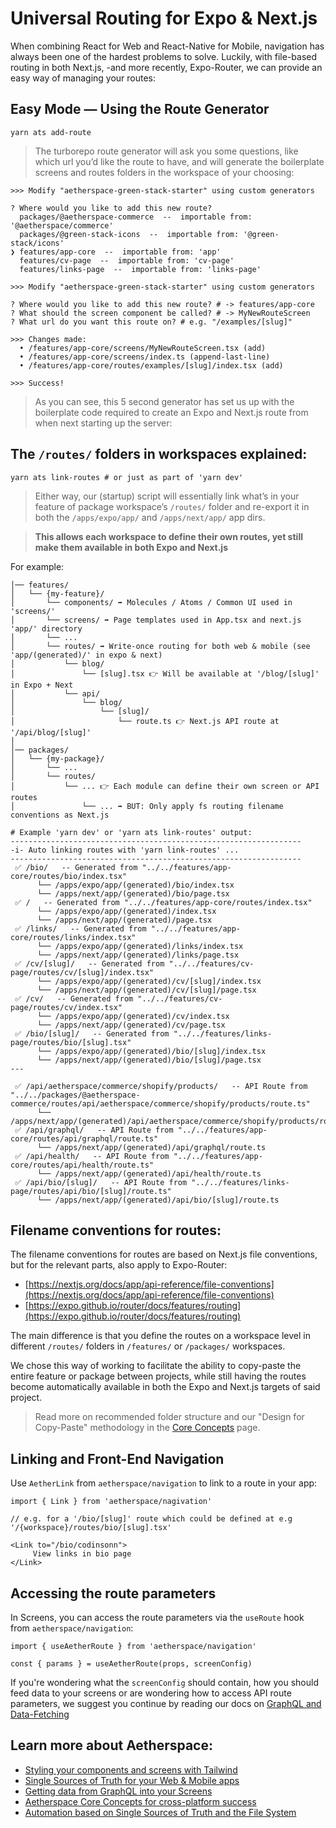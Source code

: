 # Universal Routing for Expo & Next.js

When combining React for Web and React-Native for Mobile, navigation has always been one of the hardest problems to solve. Luckily, with file-based routing in both Next.js, -and more recently, Expo-Router, we can provide an easy way of managing your routes:  

## Easy Mode — Using the Route Generator

```shell
yarn ats add-route
```

> The turborepo route generator will ask you some questions, like which url you’d like the route to have, and will generate the boilerplate screens and routes folders in the workspace of your choosing:

```shell
>>> Modify "aetherspace-green-stack-starter" using custom generators

? Where would you like to add this new route? 
  packages/@aetherspace-commerce  --  importable from: '@aetherspace/commerce' 
  packages/@green-stack-icons  --  importable from: '@green-stack/icons' 
❯ features/app-core  --  importable from: 'app' 
  features/cv-page  --  importable from: 'cv-page' 
  features/links-page  --  importable from: 'links-page'
```

```shell
>>> Modify "aetherspace-green-stack-starter" using custom generators

? Where would you like to add this new route? # -> features/app-core
? What should the screen component be called? # -> MyNewRouteScreen
? What url do you want this route on? # e.g. "/examples/[slug]"

>>> Changes made:
  • /features/app-core/screens/MyNewRouteScreen.tsx (add)
  • /features/app-core/screens/index.ts (append-last-line)
  • /features/app-core/routes/examples/[slug]/index.tsx (add)

>>> Success!
```

> As you can see, this 5 second generator has set us up with the boilerplate code required to create an Expo and Next.js route from when next starting up the server:

## The `/routes/` folders in workspaces explained:

```shell
yarn ats link-routes # or just as part of 'yarn dev'
```

> Either way, our (startup) script will essentially link what’s in your feature of package workspace’s `/routes/` folder and re-export it in both the `/apps/expo/app/` and `/apps/next/app/` app dirs.

> **This allows each workspace to define their own routes, yet still make them available in both Expo and Next.js**

For example:

```
│── features/
│   └── {my-feature}/
│       └── components/ ➡️ Molecules / Atoms / Common UI used in 'screens/'
│       └── screens/ ➡️ Page templates used in App.tsx and next.js 'app/' directory
│       └── ...
│       └── routes/ ➡️ Write-once routing for both web & mobile (see 'app/(generated)/' in expo & next)
│           └── blog/
│               └── [slug].tsx 👉 Will be available at '/blog/[slug]' in Expo + Next
│           └── api/
│               └── blog/
│                   └── [slug]/
│                       └── route.ts 👉 Next.js API route at '/api/blog/[slug]'
│
│── packages/
│   └── {my-package}/ 
│       └── ...
│       └── routes/
│           └── ... 👉 Each module can define their own screen or API routes
│               └── ... ➡️ BUT: Only apply fs routing filename conventions as Next.js
```

```shell
# Example 'yarn dev' or 'yarn ats link-routes' output:
-----------------------------------------------------------------
-i- Auto linking routes with 'yarn link-routes' ...
-----------------------------------------------------------------
 ✅ /bio/   -- Generated from "../../features/app-core/routes/bio/index.tsx"
      └── /apps/expo/app/(generated)/bio/index.tsx
      └── /apps/next/app/(generated)/bio/page.tsx
 ✅ /   -- Generated from "../../features/app-core/routes/index.tsx"
      └── /apps/expo/app/(generated)/index.tsx
      └── /apps/next/app/(generated)/page.tsx
 ✅ /links/   -- Generated from "../../features/app-core/routes/links/index.tsx"
      └── /apps/expo/app/(generated)/links/index.tsx
      └── /apps/next/app/(generated)/links/page.tsx
 ✅ /cv/[slug]/   -- Generated from "../../features/cv-page/routes/cv/[slug]/index.tsx"
      └── /apps/expo/app/(generated)/cv/[slug]/index.tsx
      └── /apps/next/app/(generated)/cv/[slug]/page.tsx
 ✅ /cv/   -- Generated from "../../features/cv-page/routes/cv/index.tsx"
      └── /apps/expo/app/(generated)/cv/index.tsx
      └── /apps/next/app/(generated)/cv/page.tsx
 ✅ /bio/[slug]/   -- Generated from "../../features/links-page/routes/bio/[slug].tsx"
      └── /apps/expo/app/(generated)/bio/[slug]/index.tsx
      └── /apps/next/app/(generated)/bio/[slug]/page.tsx
--- 

 ✅ /api/aetherspace/commerce/shopify/products/   -- API Route from "../../packages/@aetherspace-commerce/routes/api/aetherspace/commerce/shopify/products/route.ts"
      └── /apps/next/app/(generated)/api/aetherspace/commerce/shopify/products/route.ts
 ✅ /api/graphql/   -- API Route from "../../features/app-core/routes/api/graphql/route.ts"
      └── /apps/next/app/(generated)/api/graphql/route.ts
 ✅ /api/health/   -- API Route from "../../features/app-core/routes/api/health/route.ts"
      └── /apps/next/app/(generated)/api/health/route.ts
 ✅ /api/bio/[slug]/   -- API Route from "../../features/links-page/routes/api/bio/[slug]/route.ts"
      └── /apps/next/app/(generated)/api/bio/[slug]/route.ts
```

## Filename conventions for routes:

The filename conventions for routes are based on Next.js file conventions, but for the relevant parts, also apply to Expo-Router:
- [https://nextjs.org/docs/app/api-reference/file-conventions](https://nextjs.org/docs/app/api-reference/file-conventions)
- [https://expo.github.io/router/docs/features/routing](https://expo.github.io/router/docs/features/routing)

The main difference is that you define the routes on a workspace level in different `/routes/` folders in `/features/` or `/packages/` workspaces.

We chose this way of working to facilitate the ability to copy-paste the entire feature or package between projects, while still having the routes become automatically available in both the Expo and Next.js targets of said project.

> Read more on recommended folder structure and our "Design for Copy-Paste" methodology in the [Core Concepts](/packages/@aetherspace/core/README.md) page.

## Linking and Front-End Navigation

Use `AetherLink` from `aetherspace/navigation` to link to a route in your app:

```tsx
import { Link } from 'aetherspace/nagivation'

// e.g. for a '/bio/[slug]' route which could be defined at e.g '/{workspace}/routes/bio/[slug].tsx'

<Link to="/bio/codinsonn">
     View links in bio page
</Link>
```

## Accessing the route parameters

In Screens, you can access the route parameters via the `useRoute` hook from `aetherspace/navigation`:

```tsx
import { useAetherRoute } from 'aetherspace/navigation'

const { params } = useAetherRoute(props, screenConfig)
```

If you're wondering what the `screenConfig` should contain, how you should feed data to your screens or are wondering how to access API route parameters, we suggest you continue by reading our docs on [GraphQL and Data-Fetching](/packages/@aetherspace/navigation/AetherPage/README.md)

## Learn more about Aetherspace:

- [Styling your components and screens with Tailwind](/packages/@aetherspace/styles/README.md)
- [Single Sources of Truth for your Web & Mobile apps](/packages/@aetherspace/schemas/README.md)
- [Getting data from GraphQL into your Screens](/packages/@aetherspace/navigation/AetherPage/README.md)
- [Aetherspace Core Concepts for cross-platform success](/packages/@aetherspace/core/README.md)
- [Automation based on Single Sources of Truth and the File System](/packages/@aetherspace/scripts/README.md)
